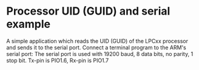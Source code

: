 Processor UID (GUID) and serial example
=======================================

A simple application which reads the UID (GUID) of the LPCxx processor and sends it to the serial port.
Connect a terminal program to the ARM's serial port:
The serial port is used with 19200 baud, 8 data bits, no parity, 1 stop bit.
Tx-pin is PIO1.6, Rx-pin is PIO1.7